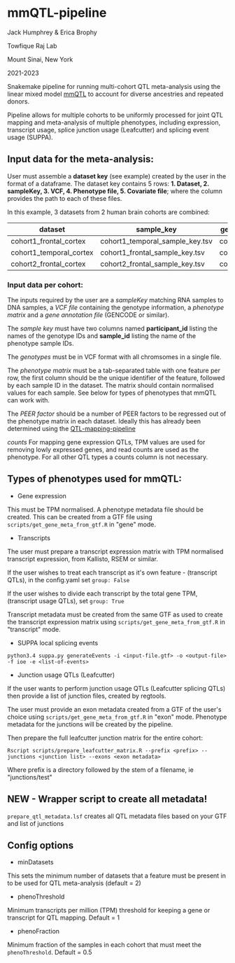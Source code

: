 # mmQTL-pipeline

Jack Humphrey & Erica Brophy

Towfique Raj Lab

Mount Sinai, New York

2021-2023


Snakemake pipeline for running multi-cohort QTL meta-analysis using the linear mixed model [mmQTL](https://pubmed.ncbi.nlm.nih.gov/35058635/) to account for diverse ancestries and repeated donors.

Pipeline allows for multiple cohorts to be uniformly processed for joint QTL mapping and meta-analysis of multiple phenotypes, including expression, transcript usage, splice junction usage (Leafcutter) and splicing event usage (SUPPA).

## Input data for the meta-analysis:

User must assemble a  **dataset key** (see example) created by the user in the format of a dataframe. The dataset key contains 5 rows: **1. Dataset, 2. sampleKey, 3. VCF, 4. Phenotype file, 5. Covariate file**; where the column provides the path to each of these files. 

In this example, 3 datasets from 2 human brain cohorts are combined:

| dataset | sample_key |  genotypes |  phenotypes |  PEER | counts |
| ----------- | ----------- | ------| ------| ---- | ---- |
| cohort1_frontal_cortex  | cohort1_temporal_sample_key.tsv | cohort1.vcf | cohort1_frontal_gene_tpm.tsv | 10 | cohort1_frontal_gene_counts.tsv |
| cohort1_temporal_cortex  | cohort1_frontal_sample_key.tsv | cohort1.vcf | cohort1_temporal_gene_tpm.tsv | 15 | cohort1_temporal_gene_counts.tsv |
| cohort2_frontal_cortex  | cohort2_frontal_sample_key.tsv | cohort2.vcf | cohort2_frontal_gene_tpm.tsv | 15 | cohort2_frontal_gene_tpm.tsv |

### Input data per cohort:

The inputs required by the user are a *sampleKey* matching RNA samples to DNA samples, a *VCF file* containing the genotype information, a *phenotype matrix* and a *gene annotation file* (GENCODE or similar). 

The *sample key* must have two columns named **participant_id** listing the names of the genotype IDs and **sample_id** listing the name of the phenotype sample IDs.

The *genotypes* must be in VCF format with all chromsomes in a single file.

The *phenotype matrix* must be a tab-separated table with one feature per row, the first column should be the unique identifier of the feature, followed by each sample ID in the dataset. The matrix should contain normalised values for each sample. See below for types of phenotypes that mmQTL can work with.

The *PEER factor* should be a number of PEER factors to be regressed out of the phenotype matrix in each dataset. Ideally this has already been determined using the [QTL-mapping-pipeline](https://github.com/RajLabMSSM/QTL-mapping-pipeline)

*counts* For mapping gene expression QTLs, TPM values are used for removing lowly expressed genes, and read counts are used as the phenotype. For all other QTL types a counts column is not necessary.

## Types of phenotypes used for mmQTL:

* Gene expression

This must be TPM normalised. A phenotype metadata file should be created. This can be created from a GTF file using `scripts/get_gene_meta_from_gtf.R` in "gene" mode.

* Transcripts

The user must prepare a transcript expression matrix with TPM normalised transcript expression, from Kallisto, RSEM or similar.

If the user wishes to treat each transcript as it's own feature - (transcript QTLs), in the config.yaml set `group: False`

If the user wishes to divide each transcript by the total gene TPM, (transcript usage QTLs), set `group: True`

Transcript metadata must be created from the same GTF as used to create the transcript expression matrix using `scripts/get_gene_meta_from_gtf.R` in "transcript" mode.

* SUPPA local splicing events

```
python3.4 suppa.py generateEvents -i <input-file.gtf> -o <output-file> -f ioe -e <list-of-events>
```

* Junction usage QTLs (Leafcutter)

If the user wants to perform junction usage QTLs (Leafcutter splicing QTLs) then provide a list of junction files, created by regtools.

The user must provide an exon metadata created from a GTF of the user's choice using `scripts/get_gene_meta_from_gtf.R` in "exon" mode. Phenotype metadata for the junctions will be created by the pipeline.

Then prepare the full leafcutter junction matrix for the entire cohort:

```
Rscript scripts/prepare_leafcutter_matrix.R --prefix <prefix> --junctions <junction list> --exons <exon metadata> 
```

Where prefix is a directory followed by the stem of a filename, ie "junctions/test"


## NEW - Wrapper script to create all metadata!

`prepare_qtl_metadata.lsf` creates all QTL metadata files based on your GTF and list of junctions


## Config options

* minDatasets 

This sets the minimum number of datasets that a feature must be present in to be used for QTL meta-analysis (default = 2)

* phenoThreshold

Minimum transcripts per million (TPM) threshold for keeping a gene or transcript for QTL mapping. Default = 1

* phenoFraction

Minimum fraction of the samples in each cohort that must meet the `phenoThreshold`. Default = 0.5

